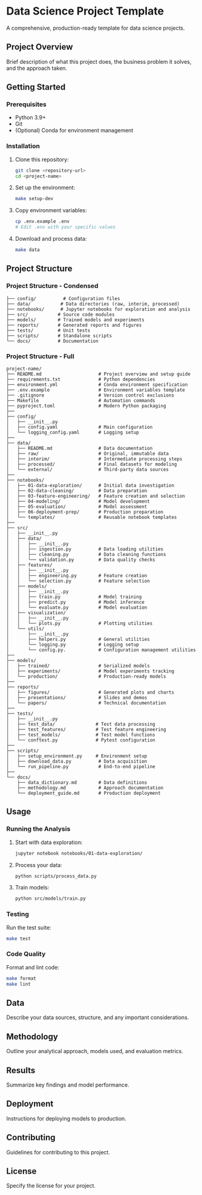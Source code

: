 # Data Science Project Template

A comprehensive, production-ready template for data science projects.

## Project Overview

Brief description of what this project does, the business problem it solves, and the approach taken.

## Getting Started

### Prerequisites

- Python 3.9+
- Git
- (Optional) Conda for environment management

### Installation

1. Clone this repository:
   ```bash
   git clone <repository-url>
   cd <project-name>
   ```

2. Set up the environment:
   ```bash
   make setup-dev
   ```

3. Copy environment variables:
   ```bash
   cp .env.example .env
   # Edit .env with your specific values
   ```

4. Download and process data:
   ```bash
   make data
   ```

## Project Structure

### Project Structure - Condensed 
```
├── config/          # Configuration files
├── data/           # Data directories (raw, interim, processed)
├── notebooks/      # Jupyter notebooks for exploration and analysis
├── src/           # Source code modules
├── models/        # Trained models and experiments
├── reports/       # Generated reports and figures
├── tests/         # Unit tests
├── scripts/       # Standalone scripts
└── docs/          # Documentation
```

### Project Structure - Full 

```
project-name/
├── README.md                     # Project overview and setup guide
├── requirements.txt              # Python dependencies
├── environment.yml               # Conda environment specification
├── .env.example                  # Environment variables template
├── .gitignore                    # Version control exclusions
├── Makefile                      # Automation commands
├── pyproject.toml                # Modern Python packaging
├── 
├── config/
│   ├── __init__.py
│   ├── config.yaml               # Main configuration
│   └── logging_config.yaml       # Logging setup
├── 
├── data/
│   ├── README.md                 # Data documentation
│   ├── raw/                      # Original, immutable data
│   ├── interim/                  # Intermediate processing steps
│   ├── processed/                # Final datasets for modeling
│   └── external/                 # Third-party data sources
├── 
├── notebooks/
│   ├── 01-data-exploration/      # Initial data investigation
│   ├── 02-data-cleaning/         # Data preparation
│   ├── 03-feature-engineering/   # Feature creation and selection
│   ├── 04-modeling/              # Model development
│   ├── 05-evaluation/            # Model assessment
│   ├── 06-deployment-prep/       # Production preparation
│   └── templates/                # Reusable notebook templates
├── 
├── src/
│   ├── __init__.py
│   ├── data/
│   │   ├── __init__.py
│   │   ├── ingestion.py          # Data loading utilities
│   │   ├── cleaning.py           # Data cleaning functions
│   │   └── validation.py         # Data quality checks
│   ├── features/
│   │   ├── __init__.py
│   │   ├── engineering.py        # Feature creation
│   │   └── selection.py          # Feature selection
│   ├── models/
│   │   ├── __init__.py
│   │   ├── train.py              # Model training
│   │   ├── predict.py            # Model inference
│   │   └── evaluate.py           # Model evaluation
│   ├── visualization/
│   │   ├── __init__.py
│   │   └── plots.py              # Plotting utilities
│   └── utils/
│       ├── __init__.py
│       ├── helpers.py            # General utilities
│       └── logging.py            # Logging setup
│       └── config.py.            # Configuration management utilities
├── 
├── models/
│   ├── trained/                  # Serialized models
│   ├── experiments/              # Model experiments tracking
│   └── production/               # Production-ready models
├── 
├── reports/
│   ├── figures/                  # Generated plots and charts
│   ├── presentations/            # Slides and demos
│   └── papers/                   # Technical documentation
├── 
├── tests/
│   ├── __init__.py
│   ├── test_data/               # Test data processing
│   ├── test_features/           # Test feature engineering
│   ├── test_models/             # Test model functions
│   └── conftest.py              # Pytest configuration
├── 
├── scripts/
│   ├── setup_environment.py     # Environment setup
│   ├── download_data.py          # Data acquisition
│   └── run_pipeline.py           # End-to-end pipeline
├── 
└── docs/
    ├── data_dictionary.md        # Data definitions
    ├── methodology.md            # Approach documentation
    └── deployment_guide.md       # Production deployment
```


## Usage

### Running the Analysis

1. Start with data exploration:
   ```bash
   jupyter notebook notebooks/01-data-exploration/
   ```

2. Process your data:
   ```bash
   python scripts/process_data.py
   ```

3. Train models:
   ```bash
   python src/models/train.py
   ```

### Testing

Run the test suite:
```bash
make test
```

### Code Quality

Format and lint code:
```bash
make format
make lint
```

## Data

Describe your data sources, structure, and any important considerations.

## Methodology

Outline your analytical approach, models used, and evaluation metrics.

## Results

Summarize key findings and model performance.

## Deployment

Instructions for deploying models to production.

## Contributing

Guidelines for contributing to this project.

## License

Specify the license for your project.
